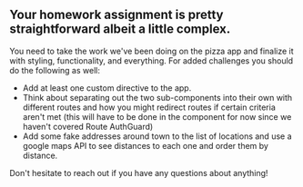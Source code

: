 ## Your homework assignment is pretty straightforward albeit a little complex. 
You need to take the work we've been doing on the pizza app and finalize it with styling, functionality, and everything. For added challenges you should do the following as well:
* Add at least one custom directive to the app.
* Think about separating out the two sub-components into their own with different routes and how you might redirect routes if certain criteria aren't met (this will have to be done in the component for now since we haven't covered Route AuthGuard)
* Add some fake addresses around town to the list of locations and use a google maps API to see distances to each one and order them by distance.


Don't hesitate to reach out if you have any questions about anything!